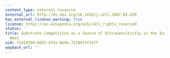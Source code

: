 ```yaml
---
content_type: external-resource
external_url: http://dx.doi.org/10.1016/j.cell.2007.01.039
has_external_license_warning: true
license: https://en.wikipedia.org/wiki/All_rights_reserved
status: ''
title: Substrate Competition as a Source of Ultrasensitivity in the Inactivation of
  Wee1
uid: f3d10369-b655-4f3a-8e9a-7278973f147f
wayback_url: ''
---
```

